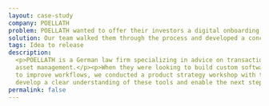 ```yaml
---
layout: case-study
company: POELLATH
problem: POELLATH wanted to offer their investors a digital onboarding experience. 
solution: Our team walked them through the process and developed a concept they could build off of. 
tags: Idea to release
description:
  <p>POELLATH is a German law firm specializing in advice on transactions and
  asset management.</p><p>When they were looking to build custom software tools
  to improve workflows, we conducted a product strategy workshop with them to
  develop a clear understanding of these tools and enable the next steps.</p>
permalink: false
---
```

